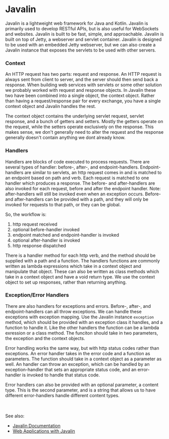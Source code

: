 # Javalin
Javalin is a lightweight web framework for Java and Kotlin. Javalin is primarily used to develop RESTful APIs, but is also useful for WebSockets and websites. Javalin is built to be fast, simple, and approachable. Javalin is built on top of Jetty, a webserver and servlet container. Javalin is designed to be used with an embedded Jetty webserver, but we can also create a Javalin instance that exposes the servlets to be used with other servers.


### Context
An HTTP request has two parts: request and response. An HTTP request is always sent from client to server, and the server should then send back a response. When building web services with servlets or some other solution we probably worked with request and response objects. In Javalin these two have been combined into a single object, the context object. Rather than having a request/response pair for every exchange, you have a single context object and Javalin handles the rest. 

The context object contains the underlying servlet request, servlet response, and a bunch of getters and setters. Mostly the getters operate on the request, while the setters operate exclusively on the response. This makes sense, we don't generally need to alter the request and the response generally doesn't contain anything we dont already know.


### Handlers
Handlers are blocks of code executed to process requests. There are several types of handler: before-, after-, and endpoint-handlers. Endpoint-handlers are similar to servlets, an http request comes in and is matched to an endpoint based on path and verb. Each request is matched to one handler which produces a response. The before- and after-handlers are also invoked for each request, before and after the endpoint handler. Note: after-handlers will still be invoked even when an exception occurs. Before- and after-handlers can be provided with a path, and they will only be invoked for requests to that path, or they can be global.
  
So, the workflow is: 
1. http request received
2. optional before-handler invoked
3. endpoint matched and endpoint-handler is invoked
4. optional after-handler is invoked
5. http response dispatched
  
  
There is a handler method for each http verb, and the method should be supplied with a path and a function. The handlers functions are commonly written as lambda expressions which take in a context object and manipulate that object. These can also be written as class methods which take in a context object and have a void return type. We use the context object to set up responses, rather than returning anything.  
  
### Exception/Error Handlers
There are also handlers for exceptions and errors. Before-, after-, and endpoint-handlers can all throw exceptions. We can handle these exceptions with exception mapping. Use the Javalin instance `exception` method, which should be provided with an exception class it handles, and a function to handle it. Like the other handlers the function can be a lambda exression or a class method. The funciton should take in two parameters, the exception and the context objects.  
  
Error handling works the same way, but with http status codes rather than exceptions. An error handler takes in the error code and a function as parameters. The function should take in a context object as a parameter as well. An handler can throw an exception, which can be handled by an exception-handler that sets an appropriate status code, and an error-handler is invoked to handle that status code.  
  
Error handlers can also be provided with an optional parameter, a content type. This is the second parameter, and is a string that allows us to have different error-handlers handle different content types.


<BR><BR>See also:
 - [Javalin Documentation](https://javalin.io/documentation#getting-started)
 - [Web Applications with Javalin](https://leanpub.com/javalin/read)
